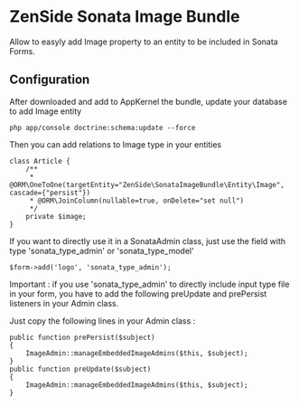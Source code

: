 ZenSide Sonata Image Bundle
==========================

Allow to easyly add Image property to an entity to be included in Sonata Forms.

Configuration
------------
After downloaded and add to AppKernel the bundle, update your database to add Image entity

    php app/console doctrine:schema:update --force

Then you can add relations to Image type in your entities

    class Article {
        /**
         * @ORM\OneToOne(targetEntity="ZenSide\SonataImageBundle\Entity\Image", cascade={"persist"})
         * @ORM\JoinColumn(nullable=true, onDelete="set null")
         */
        private $image;
    }

If you want to directly use it in a SonataAdmin class, just use the field with type 'sonata_type_admin' or 'sonata_type_model'
 
    $form->add('logo', 'sonata_type_admin');
    
Important : if you use 'sonata_type_admin' to directly include input type file in your form, you have to add the following preUpdate and prePersist listeners in your Admin class.

Just copy the following lines in your Admin class :
    
    public function prePersist($subject)
    {
        ImageAdmin::manageEmbeddedImageAdmins($this, $subject);
    }
    public function preUpdate($subject)
    {
        ImageAdmin::manageEmbeddedImageAdmins($this, $subject);
    }
 
